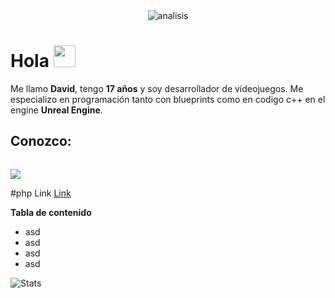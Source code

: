<div align="center"> 
<img align="center" alt="analisis" src=https://github.com/zLowy/zLowy/blob/main/Neon%20Green%20Liquid%20Art%20On%20Trend%20Zoom%20Background.gif>
</div>


<h1> Hola <img src="https://media.giphy.com/media/hvRJCLFzcasrR4ia7z/giphy.gif" width="35px"></h1>

Me llamo **David**, tengo **17 años** y soy desarrollador de videojuegos. Me especializo en programación tanto con blueprints como en codigo c++ en el engine **Unreal Engine**.

## Conozco:
<code><a> <a href="https://www.vectorlogo.zone/logos/blueprintsys/blueprintsys-ar21.svgf="><img src="https://www.vectorlogo.zone/logos/blueprintsys/blueprintsys-ar21.svg"></a></a></code>

#php Link [Link](https://discord.gg/test)



**Tabla de contenido**

- asd
- asd
- asd
- asd

<img src="https://github-readme-stats.vercel.app/api?username=zLowy&show_icons=true&theme=tokyonight" alt="Stats">
